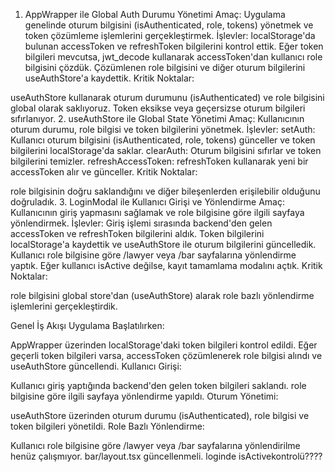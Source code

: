 1. AppWrapper ile Global Auth Durumu Yönetimi
Amaç: Uygulama genelinde oturum bilgisini (isAuthenticated, role, tokens) yönetmek ve token çözümleme işlemlerini gerçekleştirmek.
İşlevler:
localStorage'da bulunan accessToken ve refreshToken bilgilerini kontrol ettik.
Eğer token bilgileri mevcutsa, jwt_decode kullanarak accessToken'dan kullanıcı role bilgisini çözdük.
Çözümlenen role bilgisini ve diğer oturum bilgilerini useAuthStore'a kaydettik.
Kritik Noktalar:

useAuthStore kullanarak oturum durumunu (isAuthenticated) ve role bilgisini global olarak saklıyoruz.
Token eksikse veya geçersizse oturum bilgileri sıfırlanıyor.
2. useAuthStore ile Global State Yönetimi
Amaç: Kullanıcının oturum durumu, role bilgisi ve token bilgilerini yönetmek.
İşlevler:
setAuth: Kullanıcı oturum bilgisini (isAuthenticated, role, tokens) günceller ve token bilgilerini localStorage'da saklar.
clearAuth: Oturum bilgisini sıfırlar ve token bilgilerini temizler.
refreshAccessToken: refreshToken kullanarak yeni bir accessToken alır ve günceller.
Kritik Noktalar:

role bilgisinin doğru saklandığını ve diğer bileşenlerden erişilebilir olduğunu doğruladık.
3. LoginModal ile Kullanıcı Girişi ve Yönlendirme
Amaç: Kullanıcının giriş yapmasını sağlamak ve role bilgisine göre ilgili sayfaya yönlendirmek.
İşlevler:
Giriş işlemi sırasında backend'den gelen accessToken ve refreshToken bilgilerini aldık.
Token bilgilerini localStorage'a kaydettik ve useAuthStore ile oturum bilgilerini güncelledik.
Kullanıcı role bilgisine göre /lawyer veya /bar sayfalarına yönlendirme yaptık.
Eğer kullanıcı isActive değilse, kayıt tamamlama modalını açtık.
Kritik Noktalar:

role bilgisini global store'dan (useAuthStore) alarak role bazlı yönlendirme işlemlerini gerçekleştirdik.

Genel İş Akışı
Uygulama Başlatılırken:

AppWrapper üzerinden localStorage'daki token bilgileri kontrol edildi.
Eğer geçerli token bilgileri varsa, accessToken çözümlenerek role bilgisi alındı ve useAuthStore güncellendi.
Kullanıcı Girişi:

Kullanıcı giriş yaptığında backend'den gelen token bilgileri saklandı.
role bilgisine göre ilgili sayfaya yönlendirme yapıldı.
Oturum Yönetimi:

useAuthStore üzerinden oturum durumu (isAuthenticated), role bilgisi ve token bilgileri yönetildi.
Role Bazlı Yönlendirme:

Kullanıcı role bilgisine göre /lawyer veya /bar sayfalarına yönlendirilme 
henüz çalışmıyor. bar/layout.tsx güncellenmeli.
loginde isActivekontrolü????